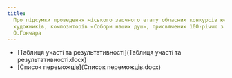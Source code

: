 ```yaml
---
title:
  Про підсумки проведення міського заочного етапу обласних конкурсів юних літераторів,
  художників, композиторів «Собори наших душ», присвячених 100-річчю з дня народження
  О.Гончара
---
```


- [Таблиця участі та результативності](Таблиця участі та результативності.docx)
- [Список переможців](Список переможців.docx)
